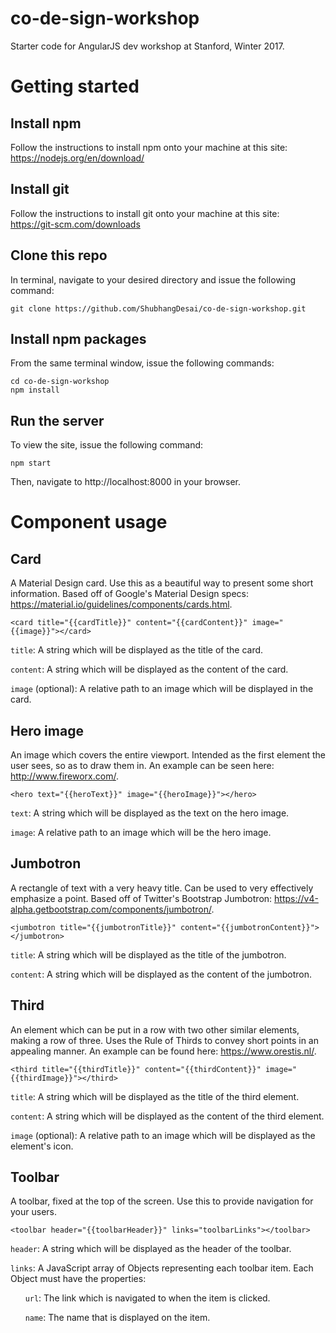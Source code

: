 # co-de-sign-workshop
Starter code for AngularJS dev workshop at Stanford, Winter 2017.

# Getting started
## Install npm
Follow the instructions to install npm onto your machine at this site: https://nodejs.org/en/download/
## Install git
Follow the instructions to install git onto your machine at this site: https://git-scm.com/downloads
## Clone this repo
In terminal, navigate to your desired directory and issue the following command:

```
git clone https://github.com/ShubhangDesai/co-de-sign-workshop.git
```
## Install npm packages
From the same terminal window, issue the following commands:

```
cd co-de-sign-workshop
npm install
```
## Run the server
To view the site, issue the following command:

```
npm start
```
Then, navigate to http://localhost:8000 in your browser.
# Component usage
## Card
A Material Design card. Use this as a beautiful way to present some short information. Based off of Google's Material Design specs: https://material.io/guidelines/components/cards.html.
```
<card title="{{cardTitle}}" content="{{cardContent}}" image="{{image}}"></card>
```
`title`: A string which will be displayed as the title of the card.

`content`: A string which will be displayed as the content of the card.

`image` (optional): A relative path to an image which will be displayed in the card.
## Hero image
An image which covers the entire viewport. Intended as the first element the user sees, so as to draw them in. An example can be seen here: http://www.fireworx.com/.
```
<hero text="{{heroText}}" image="{{heroImage}}"></hero>
```
`text`: A string which will be displayed as the text on the hero image.

`image`: A relative path to an image which will be the hero image.
## Jumbotron
A rectangle of text with a very heavy title. Can be used to very effectively emphasize a point. Based off of Twitter's Bootstrap Jumbotron: https://v4-alpha.getbootstrap.com/components/jumbotron/.
```
<jumbotron title="{{jumbotronTitle}}" content="{{jumbotronContent}}"></jumbotron>
```
`title`: A string which will be displayed as the title of the jumbotron.

`content`: A string which will be displayed as the content of the jumbotron.
## Third
An element which can be put in a row with two other similar elements, making a row of three. Uses the Rule of Thirds to convey short points in an appealing manner. An example can be found here: https://www.orestis.nl/.
```
<third title="{{thirdTitle}}" content="{{thirdContent}}" image="{{thirdImage}}"></third>
```
`title`: A string which will be displayed as the title of the third element.

`content`: A string which will be displayed as the content of the third element.

`image` (optional): A relative path to an image which will be displayed as the element's icon.
## Toolbar
A toolbar, fixed at the top of the screen. Use this to provide navigation for your users.
```
<toolbar header="{{toolbarHeader}}" links="toolbarLinks"></toolbar>
```
`header`: A string which will be displayed as the header of the toolbar.

`links`: A JavaScript array of Objects representing each toolbar item. Each Object must have the properties:

&nbsp;&nbsp;&nbsp;&nbsp;&nbsp;&nbsp;`url`: The link which is navigated to when the item is clicked.

&nbsp;&nbsp;&nbsp;&nbsp;&nbsp;&nbsp;`name`: The name that is displayed on the item.

